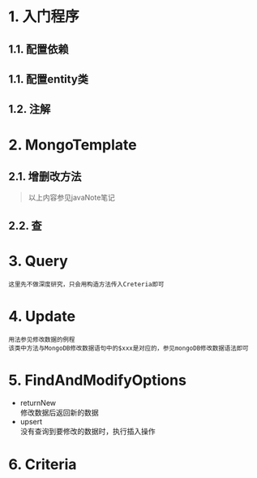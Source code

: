# 1. 入门程序
## 1.1. 配置依赖
## 1.1. 配置entity类
## 1.2. 注解
# 2. MongoTemplate
## 2.1. 增删改方法

>以上内容参见javaNote笔记

## 2.2. 查
# 3. Query
    这里先不做深度研究，只会用构造方法传入Creteria即可
# 4. Update
    用法参见修改数据的例程
    该类中方法与MongoDB修改数据语句中的$xxx是对应的，参见mongoDB修改数据语法即可
# 5. FindAndModifyOptions
+ returnNew<br/>
    修改数据后返回新的数据
+ upsert<br/>
    没有查询到要修改的数据时，执行插入操作
# 6. Criteria
